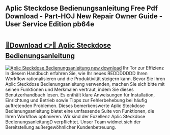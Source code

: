## Aplic Steckdose Bedienungsanleitung Free Pdf Download - Part-HOJ New Repair Owner Guide - User Service Edition pb64e

# <h2><a href="http://df0nnd.blite.top/?on=Aplic+Steckdose+Bedienungsanleitung">🔗Download 👉🔴 Aplic Steckdose Bedienungsanleitung</a></h2>

[![Aplic Steckdose Bedienungsanleitung new download](https://i.imgur.com/lujVjoI.png)](http://df0nnd.blite.top/?on=Aplic+Steckdose+Bedienungsanleitung)
Ihr Tor zur Effizienz In diesem Handbuch erfahren Sie, wie Ihr neues REDDDDDDD Ihren Workflow rationalisieren und die Produktivität steigern kann. Bevor Sie Ihren Aplic Steckdose Bedienungsanleitung verwenden, machen Sie sich bitte mit seinen Funktionen und Merkmalen vertraut, indem Sie dieses Benutzerhandbuch lesen. Es enthält klare Anweisungen für Installation, Einrichtung und Betrieb sowie Tipps zur Fehlerbehebung bei häufig auftretenden Problemen. Dieses bemerkenswerte Aplic Steckdose Bedienungsanleitung bietet eine umfassende Suite von Funktionen, die Ihren Workflow optimieren. Wir sind der Exzellenz Aplic Steckdose BedienungsanleitungD verpflichtet. Unser Team widmet sich der Bereitstellung außergewöhnlicher Kundenbetreuung.
